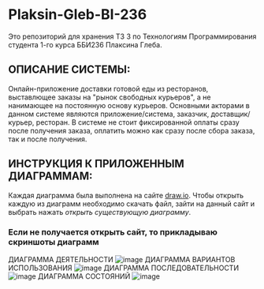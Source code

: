 # Plaksin-Gleb-BI-236
Это репозиторий для хранения ТЗ 3 по Технологиям Программирования студента 1-го курса ББИ236 Плаксина Глеба.
	
## ОПИСАНИЕ СИСТЕМЫ:
	
Онлайн-приложение доставки готовой еды из ресторанов, выставлющее заказы на "рынок свободных курьеров", а не нанимающее на постоянную основу курьеров. Основными акторами в данном системе являются приложение/система, заказчик, доставщик/курьер, ресторан. В системе не стоит фиксированной оплаты сразу после получения заказа, оплатить можно как сразу после сбора заказа, так и после получения. 

## ИНСТРУКЦИЯ К ПРИЛОЖЕННЫМ ДИАГРАММАМ:

Каждая диаграмма была выполнена на сайте [draw.io](https://app.diagrams.net/). Чтобы открыть каждую из диаграмм необходимо скачать файл, зайти на данный сайт и выбрать нажать _открыть существующую диаграмму_. 
### Если не получается открыть сайт, то прикладываю скриншоты диаграмм

ДИАГРАММА ДЕЯТЕЛЬНОСТИ
![image](https://github.com/GlebPlaksin/Plaksin-Gleb-BI-236/assets/168733874/654cecaa-4c54-4385-9e7d-9615f22352c4)
ДИАГРАММА ВАРИАНТОВ ИСПОЛЬЗОВАНИЯ
![image](https://github.com/GlebPlaksin/Plaksin-Gleb-BI-236/assets/168733874/46f8f1dd-1e6d-4199-8159-d2810ccca424)
ДИАГРАММА ПОСЛЕДОВАТЕЛЬНОСТИ
![image](https://github.com/GlebPlaksin/Plaksin-Gleb-BI-236/assets/168733874/db14a202-6718-40dc-807f-291ee88e58b2)
ДИАГРАММА СОСТОЯНИЙ
![image](https://github.com/GlebPlaksin/Plaksin-Gleb-BI-236/assets/168733874/5bc5396a-2faa-4394-a369-730506596fb2)
